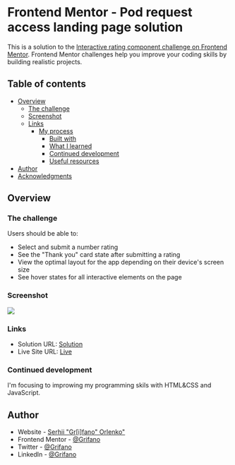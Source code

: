 # Frontend Mentor - Pod request access landing page solution

This is a solution to the [Interactive rating component challenge on Frontend Mentor](https://www.frontendmentor.io/challenges/interactive-rating-component-koxpeBUmI).
Frontend Mentor challenges help you improve your coding skills by building realistic projects.

## Table of contents

- [Overview](#overview)
  - [The challenge](#the-challenge)
  - [Screenshot](#screenshot)
  - [Links](#links)
    - [My process](#my-process)
      - [Built with](#built-with)
      - [What I learned](#what-i-learned)
      - [Continued development](#continued-development)
      - [Useful resources](#useful-resources)
- [Author](#author)
- [Acknowledgments](#acknowledgments)

## Overview

### The challenge

Users should be able to:

- Select and submit a number rating
- See the "Thank you" card state after submitting a rating
- View the optimal layout for the app depending on their device's screen size
- See hover states for all interactive elements on the page

### Screenshot

![](./images/ScreenShot.jpg)

### Links

- Solution URL: [Solution]()
- Live Site URL: [Live](https://grifano.github.io/FM__Interactive-rating-component/)

<!-- ## My process

### Built with ?

- Semantic HTML5 markup
- JavaScript
- CSS custom properties
- Flexbox
- Responsive images
- Responsive Website -->

<!-- ### What I learned

Using "picture" tag, browser know what image should to load depending on viewport width 😀

```html

```

I decide to create a custom arrow for tab headers Instead to use a svg. But I was wondering is that very complicated? Off Course a easy way is to use svg as a background image

```css

```

And this part is not clearly Understand For me. Why in if condition don't use an equal operator? It supposes if activeTab is true then run a code, but why activeTab Should be "true"?

```js

``` -->

### Continued development

I'm focusing to improwing my programming skils with HTML&CSS and JavaScript.

<!-- ### Useful resources

[Resource title](link) -->

## Author

- Website - [Serhii "Gr[i]fano" Orlenko"](https://grifano.webflow.io/)
- Frontend Mentor - [@Grifano](https://www.frontendmentor.io/profile/Grifano)
- Twitter - [@Grifano](https://twitter.com/OrlenkoSerhii)
- LinkedIn - [@Grifano](https://www.linkedin.com/in/serhii-orlenko-44aaa4a3/)

<!-- ## Acknowledgments -->
